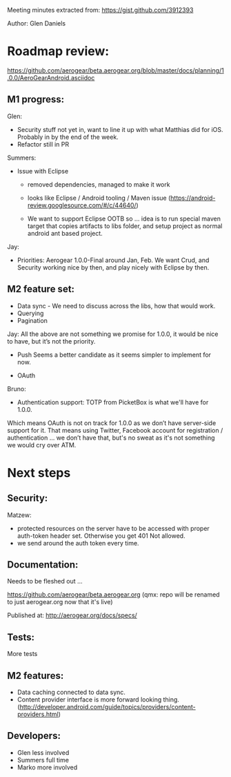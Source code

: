 Meeting minutes extracted from: https://gist.github.com/3912393

Author: Glen Daniels

Roadmap review:
===============

https://github.com/aerogear/beta.aerogear.org/blob/master/docs/planning/1.0.0/AeroGearAndroid.asciidoc

M1 progress:
------------

Glen:
 - Security stuff not yet in, want to line it up with what Matthias did for iOS. Probably in by the end of the week.
 - Refactor still in PR

Summers:
 - Issue with Eclipse
   - removed dependencies, managed to make it work
   - looks like Eclipse / Android tooling / Maven issue
   (https://android-review.googlesource.com/#/c/44640/)

   - We want to support Eclipse OOTB so … idea is to run special maven target that copies artifacts to libs folder, and setup project as normal android ant based project.

Jay:
 - Priorities:
   Aerogear 1.0.0-Final around Jan, Feb. We want Crud, and Security working nice by then, and play nicely with Eclipse by then. 


M2 feature set:
---------------

 - Data sync - We need to discuss across the libs, how that would work.
 - Querying
 - Pagination

 Jay:
  All the above are not something we promise for 1.0.0, it would be nice to have, but it’s not the priority.

 - Push 
  Seems a better candidate as it seems simpler to implement for now.

 - OAuth

 Bruno:
  - Authentication support: TOTP from PicketBox is what we'll have for 1.0.0. 

Which means OAuth is not on track for 1.0.0 as we don’t have server-side support for it. That means using Twitter, Facebook account for registration / authentication … we don’t have that, but's no sweat as it's not something we would cry over ATM.




Next steps
==========

Security:
---------

 Matzew:
  - protected resources on the server have to be accessed with proper auth-token header set. Otherwise you get 401 Not allowed. 
  - we send around the auth token every time.

Documentation:
--------------

Needs to be fleshed out ...

https://github.com/aerogear/beta.aerogear.org
(qmx: repo will be renamed to just aerogear.org now that it's live)

Published at: http://aerogear.org/docs/specs/


Tests:
------

More tests


M2 features:
------------

 - Data caching connected to data sync. 
 - Content provider interface is more forward looking thing.
(http://developer.android.com/guide/topics/providers/content-providers.html)


Developers:
-----------

 - Glen less involved
 - Summers full time
 - Marko more involved

